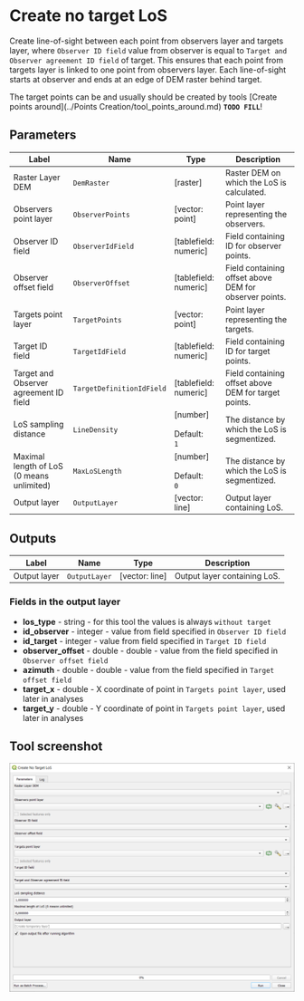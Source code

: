 # Create no target LoS

Create line-of-sight between each point from observers layer and targets layer, where `Observer ID field` value from observer is equal to `Target and Observer agreement ID field` of target. This ensures that each point from targets layer is linked to one point from observers layer. Each line-of-sight starts at observer and ends at an edge of DEM raster behind target.

The target points can be and usually should be created by tools [Create points around](../Points Creation/tool_points_around.md) __`TODO FILL`__! 

## Parameters

| Label | Name | Type | Description |
| --- | --- | --- | --- |
| Raster Layer DEM | `DemRaster` | [raster] | Raster DEM on which the LoS is calculated. |
| Observers point layer | `ObserverPoints` | [vector: point] | Point layer representing the observers. |
| Observer ID field | `ObserverIdField` | [tablefield: numeric] | Field containing ID for observer points. |
| Observer offset field | `ObserverOffset` | [tablefield: numeric] | Field containing offset above DEM for observer points. |
| Targets point layer | `TargetPoints` | [vector: point] | Point layer representing the targets. |
| Target ID field | `TargetIdField` | [tablefield: numeric] | Field containing ID for target points. |
| Target and Observer agreement ID field | `TargetDefinitionIdField` | [tablefield: numeric] | Field containing offset above DEM for target points. |
| LoS sampling distance | `LineDensity` | [number]  <br/><br/> Default: <br/> `1` | The distance by which the LoS is segmentized. |
| Maximal length of LoS (0 means unlimited) | `MaxLoSLength` | [number]  <br/><br/> Default: <br/> `0` | The distance by which the LoS is segmentized. |
| Output layer | `OutputLayer` | [vector: line] | Output layer containing LoS. |

## Outputs

| Label | Name | Type | Description |
| --- | --- | --- | --- |
| Output layer | `OutputLayer` | [vector: line] | Output layer containing LoS. |

### Fields in the output layer

* __los_type__ - string - for this tool the values is always `without target`
* __id_observer__ - integer - value from field specified in `Observer ID field`
* __id_target__ - integer - value from field specified in `Target ID field`
* __observer_offset__ - double - double - value from the field specified in `Observer offset field`
* __azimuth__ - double - double - value from the field specified in `Target offset field`
* __target_x__ - double - X coordinate of point in `Targets point layer`, used later in analyses
* __target_y__ - double - Y coordinate of point in `Targets point layer`, used later in analyses

## Tool screenshot

![Create no target LoS](../../images/tool_create_notarget_los.png)
	